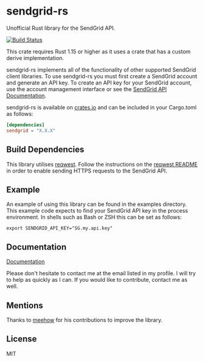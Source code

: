 # sendgrid-rs
Unofficial Rust library for the SendGrid API.

[![Build Status](https://travis-ci.org/gsquire/sendgrid-rs.svg?branch=master)](https://travis-ci.org/gsquire/sendgrid-rs)

This crate requires Rust 1.15 or higher as it uses a crate that has a custom derive implementation.

sendgrid-rs implements all of the functionality of other supported SendGrid client libraries.
To use sendgrid-rs you must first create a SendGrid account and generate an API key. To create an API
key for your SendGrid account, use the account management interface or see the
[SendGrid API Documentation](https://sendgrid.com/docs/API_Reference/Web_API_v3/API_Keys/index.html).

sendgrid-rs is available on [crates.io](https://crates.io/crates/sendgrid) and can be included in your Cargo.toml as follows:

```toml
[dependencies]
sendgrid = "X.X.X"
```

## Build Dependencies
This library utilises [reqwest](https://crates.io/crates/reqwest). Follow the instructions on the
[reqwest README](https://github.com/seanmonstar/reqwest#requirements) in order to enable sending HTTPS
requests to the SendGrid API.

## Example
An example of using this library can be found in the examples directory. This example code expects to
find your SendGrid API key in the process environment. In shells such as Bash or ZSH this can be set as follows:

```shell
export SENDGRID_API_KEY="SG.my.api.key"
```

## Documentation
[Documentation](https://docs.rs/sendgrid)

Please don't hesitate to contact me at the email listed in my profile. I will
try to help as quickly as I can. If you would like to contribute, contact me
as well.

## Mentions
Thanks to [meehow](https://github.com/meehow) for his contributions to improve the library.

## License
MIT
